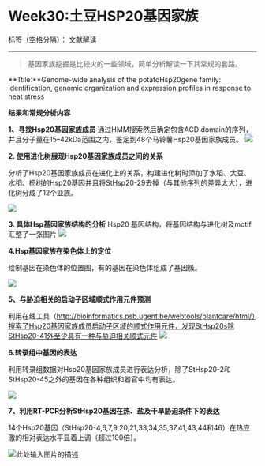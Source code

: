 # Week30:土豆HSP20基因家族

标签（空格分隔）： 文献解读

---

> 基因家族挖掘是比较火的一些领域，简单分析解读一下其常规的套路。

**Ttile:**Genome-wide analysis of the potatoHsp20gene family: identification, genomic organization and expression profiles in response to heat stress

**结果和常规分析内容**

**1、寻找Hsp20基因家族成员**
通过HMM搜索然后确定包含ACD domain的序列，并且分子量在15–42kDa范围之内，鉴定到48个马铃薯Hsp20基因家族成员。
![][1]


**2. 使用进化树展现Hsp20基因家族成员之间的关系**

分析了Hsp20基因家族成员在进化上的关系，构建进化树时添加了水稻、大豆、水稻、杨树的Hsp20基因并且将StHsp20-29去掉（与其他序列的差异太大），进化树分成了12个亚族。

![][2]

**3. 具体Hsp基因家族结构的分析**
Hsp20 基因结构，将基因结构与进化树及motif汇整了一张图片
![][3]


**4.Hsp基因家族在染色体上的定位**

绘制基因在染色体的位置图，有的基因在染色体组成了基因簇。

![][4]


**5、与胁迫相关的启动子区域顺式作用元件预测**

利用在线工具（http://bioinformatics.psb.ugent.be/webtools/plantcare/html/）搜索了Hsp20基因家族成员启动子区域的顺式作用元件，发现StHsp20s除StHsp20-41外至少具有一种与胁迫相关顺式元件
![][5]


**6.转录组中基因的表达**

利用转录组数据对Hsp20基因家族成员进行表达分析，除了StHsp20-2和StHsp20-45之外的基因在各种组织和器官中均有表达。

![][6]


**7、利用RT-PCR分析StHsp20基因在热、盐及干旱胁迫条件下的表达**

14个Hsp20基因（StHsp20-4,6,7,9,20,21,33,34,35,37,41,43,44和46）在热应激的相对表达水平显着上调（超过100倍）。

![此处输入图片的描述][7]


  [1]: http://39.104.70.205/image/show/attachments-2018-05-OUftjXKF5aeffa0ef072a.jpg
  [2]: http://39.104.70.205/image/show/attachments-2018-05-yezl2b7u5aeffa74e9e09.jpg
  [3]: http://39.104.70.205/image/show/attachments-2018-05-RG3BeWmM5aeffa8b2acd0.jpg
  [4]: http://39.104.70.205/image/show/attachments-2018-05-KXVsEW5v5aeffa9c33b91.jpg
  [5]: http://39.104.70.205/image/show/attachments-2018-05-UYNpc7DZ5aeffaabc7b49.jpg
  [6]: http://39.104.70.205/image/show/attachments-2018-05-GfuPF2Tu5aeffac0c63e1.jpg
  [7]: http://39.104.70.205/image/show/attachments-2018-05-eJDHa8UM5aeffae049fb7.jpg